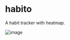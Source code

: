 # habito

A habit tracker with heatmap.

![image](https://user-images.githubusercontent.com/86217607/215252715-98d28d81-b90b-4c67-a4d5-856d35392027.png)
